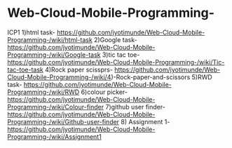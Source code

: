 # Web-Cloud-Mobile-Programming-
ICP1 
1)html task- https://github.com/jyotimunde/Web-Cloud-Mobile-Programming-/wiki/html-task
2)Google task-https://github.com/jyotimunde/Web-Cloud-Mobile-Programming-/wiki/Google-task
3)tic tac toe-https://github.com/jyotimunde/Web-Cloud-Mobile-Programming-/wiki/Tic-tac-toe-task
4)Rock paper scissprs- https://github.com/jyotimunde/Web-Cloud-Mobile-Programming-/wiki/4)-Rock-paper-and-scissors
5)RWD task- https://github.com/jyotimunde/Web-Cloud-Mobile-Programming-/wiki/RWD
6)colour picker- https://github.com/jyotimunde/Web-Cloud-Mobile-Programming-/wiki/Colour-finder
7)github user finder- https://github.com/jyotimunde/Web-Cloud-Mobile-Programming-/wiki/Github-user-finder
8) Assignment 1- https://github.com/jyotimunde/Web-Cloud-Mobile-Programming-/wiki/Assignment1
